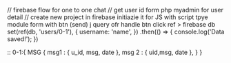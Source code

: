 // firebase flow for one to one chat
// get user id form php myadmin for user detail
// create new project in firebase
initiazie it for JS with script tpye module
 form with btn (send)
 j query ofr handle btn click
ref > firebase db 
set(ref(db, 'users/0-1'), {
                        username: 'name',
                    })
                    .then(() => {
                        console.log('Data saved!');
                    })


:: 
0-1:{
    MSG {
        msg1 : {
        u_id, msg,
         date
    },
    msg 2 : {
    uid,msg,
     date
    },
   }
}
    